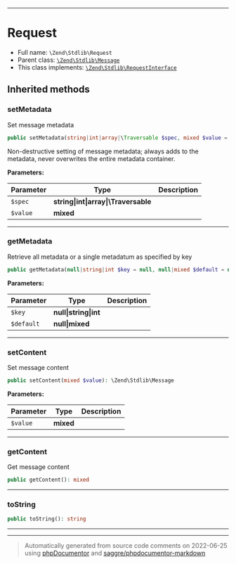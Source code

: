 ***

# Request





* Full name: `\Zend\Stdlib\Request`
* Parent class: [`\Zend\Stdlib\Message`](./Message.md)
* This class implements:
[`\Zend\Stdlib\RequestInterface`](./RequestInterface.md)






## Inherited methods


### setMetadata

Set message metadata

```php
public setMetadata(string|int|array|\Traversable $spec, mixed $value = null): \Zend\Stdlib\Message
```

Non-destructive setting of message metadata; always adds to the metadata, never overwrites
the entire metadata container.






**Parameters:**

| Parameter | Type | Description |
|-----------|------|-------------|
| `$spec` | **string&#124;int&#124;array&#124;\Traversable** |  |
| `$value` | **mixed** |  |




***

### getMetadata

Retrieve all metadata or a single metadatum as specified by key

```php
public getMetadata(null|string|int $key = null, null|mixed $default = null): mixed
```








**Parameters:**

| Parameter | Type | Description |
|-----------|------|-------------|
| `$key` | **null&#124;string&#124;int** |  |
| `$default` | **null&#124;mixed** |  |




***

### setContent

Set message content

```php
public setContent(mixed $value): \Zend\Stdlib\Message
```








**Parameters:**

| Parameter | Type | Description |
|-----------|------|-------------|
| `$value` | **mixed** |  |




***

### getContent

Get message content

```php
public getContent(): mixed
```











***

### toString



```php
public toString(): string
```











***


***
> Automatically generated from source code comments on 2022-06-25 using [phpDocumentor](http://www.phpdoc.org/) and [saggre/phpdocumentor-markdown](https://github.com/Saggre/phpDocumentor-markdown)

